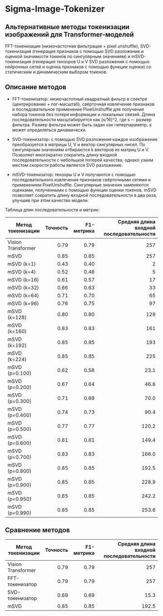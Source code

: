 # Sigma-Image-Tokenizer

## Альтернативные методы токенизации изображений для Transformer-моделей
FFT-токенизация (низкочастотная фильтрация + pixel unshuffle),
SVD-токенизация (генерация признаков с помощью SVD разложения и оценкой значимости токенов по сингулярным значениям) и
mSVD-токенизация (генерация тензоров U и V SVD разложения с помощью нейронных сетей и оценка признаков с помощью функции оценки) со статическим и динамическим выбором токенов.

## Описание методов

* FFT-токенизатор: низкочастотный квадратный фильтр в спектре (центрирование + лог-масштаб),
свёрточная извлечение признаков и последовательное применение PixelUnshuffle для получения набора токенов без потери информации и локальных связей.
Длина последовательности масштабируется как (s/16)^2, где s -- размер фильтра. Размер фильтра может быть задан как гиперпараметр, а может определяться динамически.

* SVD-токенизатор: с помощью SVD разложения каждое изображение преобразуется в матрицы U, V и вектор сингулярных чисел.
По сингулярным значениям отбираются k векторов из матриц U и V. Позволяет многократно сократить длину входной последовательности с небольшой потерей качества,
однако узким местом скорости работы является SVD разложение.

* mSVD-токенизатор: тензоры U и V получаются с помощью последовательного извлечения признаков свёрточными сетями и применением PixelUnshuffle.
Сингулярные значения заменяются оценками, полученными с помощью функции оценки токенов. mSVD позволяет сократить длину входной последовательности в два раза,
улучшив при этом качество модели.

Таблица длин последовательности и метрик:

| Метод токенизации | Точность | F1-метрика | Средняя длина входной последовательности |
|---|---:|---:|---:|
| Vision Transformer | 0.79 | 0.79 | 257 |
| mSVD | 0.85 | 0.85 | 257 |
| mSVD (k=1)   | 0.43 | 0.40 | 2 |
| mSVD (k=4)   | 0.52 | 0.48 | 5 |
| mSVD (k=16)  | 0.61 | 0.57 | 17 |
| mSVD (k=32)  | 0.66 | 0.63 | 33 |
| mSVD (k=64)  | 0.71 | 0.70 | 65 |
| mSVD (k=96)  | 0.76 | 0.75 | 97 |
| mSVD (k=128) | 0.80 | 0.80 | 129 |
| mSVD (k=160) | 0.83 | 0.83 | 161 |
| mSVD (k=192) | 0.85 | 0.85 | 193 |
| mSVD (k=224) | 0.85 | 0.85 | 225 |
| mSVD (p=0.100) | 0.62 | 0.58 | 23.1 |
| mSVD (p=0.200) | 0.67 | 0.64 | 46.6 |
| mSVD (p=0.300) | 0.71 | 0.69 | 70.0 |
| mSVD (p=0.400) | 0.74 | 0.73 | 90.4 |
| mSVD (p=0.500) | 0.77 | 0.77 | 120.2 |
| mSVD (p=0.600) | 0.81 | 0.81 | 149.4 |
| mSVD (p=0.700) | 0.83 | 0.83 | 166.0 |
| mSVD (p=0.800) | 0.85 | 0.85 | 192.5 |
| mSVD (p=0.900) | 0.85 | 0.85 | 228.9 |
| mSVD (p=0.950) | 0.85 | 0.85 | 242.2 |
| mSVD (p=0.990) | 0.85 | 0.85 | 253.6 |



## Сравнение методов

| Метод токенизации      | Точность | F1-метрика | Средняя длина входной последовательности |
|------------------------|---------:|-----------:|-----------------------------------------:|
| Vision Transformer     |    0.79  |      0.79  |                                    257   |
| FFT-токенизатор        |    0.79  |      0.79  |                                    257   |
| SVD-токенизатор        |    0.69  |      0.69  |                                     15.3 |
| mSVD                   |    0.85  |      0.85  |                                    192.5 |

